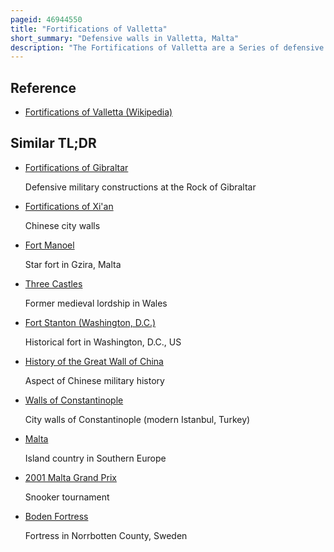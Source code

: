 ```yaml
---
pageid: 46944550
title: "Fortifications of Valletta"
short_summary: "Defensive walls in Valletta, Malta"
description: "The Fortifications of Valletta are a Series of defensive Walls and other Fortifications which surround valletta the Capital of Malta. The first Fortification to be built was Fort Saint Elmo in 1552, but the Fortifications of the City Proper began to be built in 1566 when it was founded by Grand Master Jean de Valette. Modifications were made through the following Centuries with the last major Addition being fort Lascaris completed in 1856. Most of the Fortifications remain largely intact Today."
---
```


## Reference

- [Fortifications of Valletta (Wikipedia)](https://en.wikipedia.org/?curid=46944550)

## Similar TL;DR

- [Fortifications of Gibraltar](/tldr/en/fortifications-of-gibraltar)

  Defensive military constructions at the Rock of Gibraltar

- [Fortifications of Xi'an](/tldr/en/fortifications-of-xian)

  Chinese city walls

- [Fort Manoel](/tldr/en/fort-manoel)

  Star fort in Gzira, Malta

- [Three Castles](/tldr/en/three-castles)

  Former medieval lordship in Wales

- [Fort Stanton (Washington, D.C.)](/tldr/en/fort-stanton-washington-dc)

  Historical fort in Washington, D.C., US

- [History of the Great Wall of China](/tldr/en/history-of-the-great-wall-of-china)

  Aspect of Chinese military history

- [Walls of Constantinople](/tldr/en/walls-of-constantinople)

  City walls of Constantinople (modern Istanbul, Turkey)

- [Malta](/tldr/en/malta)

  Island country in Southern Europe

- [2001 Malta Grand Prix](/tldr/en/2001-malta-grand-prix)

  Snooker tournament

- [Boden Fortress](/tldr/en/boden-fortress)

  Fortress in Norrbotten County, Sweden
